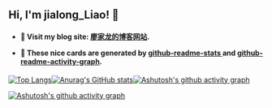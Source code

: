 ## Hi, I'm jialong_Liao! 👻

<h4>

- 🐳 Visit my blog site: <a href="https://liao-hexo.github.io">廖家龙的博客网站</a>.

- 💃 These nice cards are generated by <a href="https://github.com/anuraghazra/github-readme-stats">github-readme-stats
</a> and <a href="https://github.com/Ashutosh00710/github-readme-activity-graph">github-readme-activity-graph</a>.

</h4>

[![Top Langs](https://github-readme-stats.vercel.app/api/top-langs/?username=Liao-Hexo&layout=compact&theme=radical&locale=en)](https://github.com/anuraghazra/github-readme-stats)[![Anurag's GitHub stats](https://github-readme-stats.vercel.app/api?username=Liao-Hexo&show_icons=true&theme=radical&count_private=true&include_all_commits=true&locale=en&hide_border=false)](https://github.com/anuraghazra/github-readme-stats)[![Ashutosh's github activity graph](https://github-readme-activity-graph.cyclic.app/graph?username=Liao-Hexo&theme=vue)](https://github.com/ashutosh00710/github-readme-activity-graph)

[![Ashutosh's github activity graph](https://github-readme-activity-graph.vercel.app/graph?username=Liao-Hexo&theme=vue)](https://github.com/ashutosh00710/github-readme-activity-graph)
